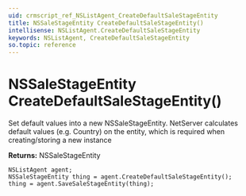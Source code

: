 ```yaml
---
uid: crmscript_ref_NSListAgent_CreateDefaultSaleStageEntity
title: NSSaleStageEntity CreateDefaultSaleStageEntity()
intellisense: NSListAgent.CreateDefaultSaleStageEntity
keywords: NSListAgent, CreateDefaultSaleStageEntity
so.topic: reference
---
```


# NSSaleStageEntity CreateDefaultSaleStageEntity()

Set default values into a new NSSaleStageEntity.
NetServer calculates default values (e.g. Country) on the entity, which is required when creating/storing a new instance

**Returns:** NSSaleStageEntity

```crmscript
NSListAgent agent;
NSSaleStageEntity thing = agent.CreateDefaultSaleStageEntity();
thing = agent.SaveSaleStageEntity(thing);
```

